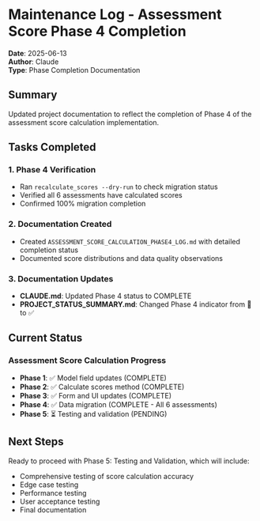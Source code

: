 # Maintenance Log - Assessment Score Phase 4 Completion

**Date**: 2025-06-13  
**Author**: Claude  
**Type**: Phase Completion Documentation

## Summary

Updated project documentation to reflect the completion of Phase 4 of the assessment score calculation implementation.

## Tasks Completed

### 1. Phase 4 Verification
- Ran `recalculate_scores --dry-run` to check migration status
- Verified all 6 assessments have calculated scores
- Confirmed 100% migration completion

### 2. Documentation Created
- Created `ASSESSMENT_SCORE_CALCULATION_PHASE4_LOG.md` with detailed completion status
- Documented score distributions and data quality observations

### 3. Documentation Updates
- **CLAUDE.md**: Updated Phase 4 status to COMPLETE
- **PROJECT_STATUS_SUMMARY.md**: Changed Phase 4 indicator from 🔄 to ✅

## Current Status

### Assessment Score Calculation Progress
- **Phase 1**: ✅ Model field updates (COMPLETE)
- **Phase 2**: ✅ Calculate scores method (COMPLETE)
- **Phase 3**: ✅ Form and UI updates (COMPLETE)
- **Phase 4**: ✅ Data migration (COMPLETE - All 6 assessments)
- **Phase 5**: ⏳ Testing and validation (PENDING)

## Next Steps

Ready to proceed with Phase 5: Testing and Validation, which will include:
- Comprehensive testing of score calculation accuracy
- Edge case testing
- Performance testing
- User acceptance testing
- Final documentation